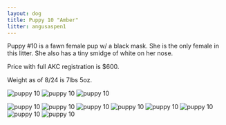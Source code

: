 ```yaml
---
layout: dog
title: Puppy 10 "Amber"
litter: angusaspen1
---
```


Puppy #10 is a fawn female pup w/ a black mask. She is the only female in this litter. She also has a tiny smidge of white on her nose.

Price with full AKC registration is $600.

Weight as of 8/24 is 7lbs 5oz.

![puppy 10](http://farm4.staticflickr.com/3902/15143300645_200dd1a887_z_d.jpg)
![puppy 10](http://farm6.staticflickr.com/5566/15140333161_bf8cd36959_z_d.jpg)
![puppy 10](http://farm4.staticflickr.com/3849/14956622849_d977a847a3_z_d.jpg)

![puppy 10](http://farm6.staticflickr.com/5572/14985671542_d55aa75fac_z_d.jpg)
![puppy 10](http://farm6.staticflickr.com/5556/14982936351_ffdf167064_z_d.jpg)
![puppy 10](http://farm4.staticflickr.com/3875/14982851281_e785df4ea8_z_d.jpg)
![puppy 10](http://farm4.staticflickr.com/3883/14985660172_0e5d302066_z_d.jpg)
![puppy 10](http://farm6.staticflickr.com/5585/14799318299_9c2553a479_z_d.jpg)
![puppy 10](http://farm6.staticflickr.com/5554/14985994535_c69d41a2c0_z_d.jpg)
![puppy 10](http://farm4.staticflickr.com/3872/14982874421_d1730476cc_z_d.jpg)
![puppy 10](http://farm6.staticflickr.com/5578/14799301500_2dae71834c_z_d.jpg)

